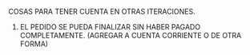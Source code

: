 COSAS PARA TENER CUENTA EN OTRAS ITERACIONES.
1. EL PEDIDO SE PUEDA FINALIZAR SIN HABER PAGADO COMPLETAMENTE. (AGREGAR A CUENTA CORRIENTE O DE OTRA FORMA)
